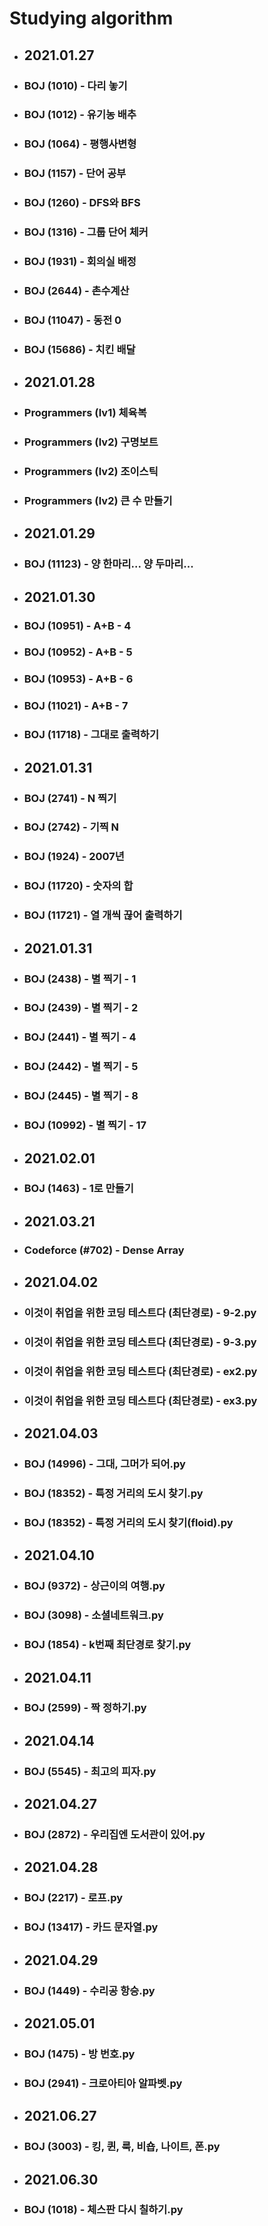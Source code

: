 # Studying algorithm

+ ## 2021.01.27
+ ### BOJ (1010) - 다리 놓기
+ ### BOJ (1012) - 유기농 배추
+ ### BOJ (1064) - 평행사변형
+ ### BOJ (1157) - 단어 공부
+ ### BOJ (1260) - DFS와 BFS
+ ### BOJ (1316) - 그룹 단어 체커
+ ### BOJ (1931) - 회의실 배정
+ ### BOJ (2644) - 촌수계산
+ ### BOJ (11047) - 동전 0
+ ### BOJ (15686) - 치킨 배달

+ ## 2021.01.28
+ ### Programmers (lv1) 체육복
+ ### Programmers (lv2) 구명보트
+ ### Programmers (lv2) 조이스틱
+ ### Programmers (lv2) 큰 수 만들기

+ ## 2021.01.29
+ ### BOJ (11123) - 양 한마리... 양 두마리...

+ ## 2021.01.30
+ ### BOJ (10951) - A+B - 4
+ ### BOJ (10952) - A+B - 5
+ ### BOJ (10953) - A+B - 6
+ ### BOJ (11021) - A+B - 7
+ ### BOJ (11718) - 그대로 출력하기

+ ## 2021.01.31
+ ### BOJ (2741) - N 찍기
+ ### BOJ (2742) - 기찍 N
+ ### BOJ (1924) - 2007년
+ ### BOJ (11720) - 숫자의 합
+ ### BOJ (11721) - 열 개씩 끊어 출력하기

+ ## 2021.01.31
+ ### BOJ (2438) - 별 찍기 - 1
+ ### BOJ (2439) - 별 찍기 - 2
+ ### BOJ (2441) - 별 찍기 - 4
+ ### BOJ (2442) - 별 찍기 - 5
+ ### BOJ (2445) - 별 찍기 - 8
+ ### BOJ (10992) - 별 찍기 - 17

+ ## 2021.02.01
+ ### BOJ (1463) - 1로 만들기

+ ## 2021.03.21
+ ### Codeforce (&#35;702) - Dense Array

+ ## 2021.04.02
+ ### 이것이 취업을 위한 코딩 테스트다 (최단경로) - 9-2.py
+ ### 이것이 취업을 위한 코딩 테스트다 (최단경로) - 9-3.py
+ ### 이것이 취업을 위한 코딩 테스트다 (최단경로) - ex2.py
+ ### 이것이 취업을 위한 코딩 테스트다 (최단경로) - ex3.py

+ ## 2021.04.03
+ ### BOJ (14996) - 그대, 그머가 되어.py
+ ### BOJ (18352) - 특정 거리의 도시 찾기.py
+ ### BOJ (18352) - 특정 거리의 도시 찾기(floid).py

+ ## 2021.04.10
+ ### BOJ (9372) - 상근이의 여행.py
+ ### BOJ (3098) - 소셜네트워크.py
+ ### BOJ (1854) - k번째 최단경로 찾기.py

+ ## 2021.04.11
+ ### BOJ (2599) - 짝 정하기.py

+ ## 2021.04.14
+ ### BOJ (5545) - 최고의 피자.py

+ ## 2021.04.27
+ ### BOJ (2872) - 우리집엔 도서관이 있어.py

+ ## 2021.04.28
+ ### BOJ (2217) - 로프.py
+ ### BOJ (13417) - 카드 문자열.py

+ ## 2021.04.29
+ ### BOJ (1449) - 수리공 항승.py

+ ## 2021.05.01
+ ### BOJ (1475) - 방 번호.py
+ ### BOJ (2941) - 크로아티아 알파벳.py

+ ## 2021.06.27
+ ### BOJ (3003) - 킹, 퀸, 룩, 비숍, 나이트, 폰.py

+ ## 2021.06.30
+ ### BOJ (1018) - 체스판 다시 칠하기.py